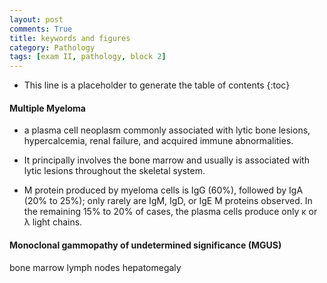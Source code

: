 ```yaml
---
layout: post
comments: True
title: keywords and figures
category: Pathology
tags: [exam II, pathology, block 2]
---
```



* This line is a placeholder to generate the table of contents
{:toc}

#### Multiple Myeloma

* a plasma cell neoplasm commonly associated with lytic bone lesions, hypercalcemia, renal failure, and acquired immune abnormalities. 

* It principally involves the bone marrow and usually is associated with lytic lesions throughout the skeletal system.

* M protein produced by myeloma cells is IgG (60%), followed by IgA (20% to 25%); only rarely are IgM, IgD, or IgE M proteins observed. In the remaining 15% to 20% of cases, the plasma cells produce only κ or λ light chains.

#### Monoclonal gammopathy of undetermined significance (MGUS)




bone marrow
lymph nodes
hepatomegaly
